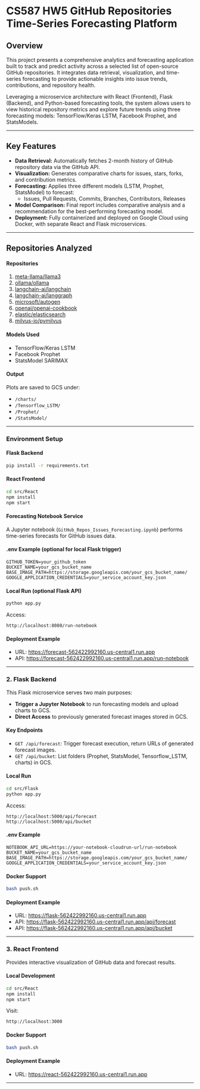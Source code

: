 # CS587 HW5 GitHub Repositories Time-Series Forecasting Platform

## Overview

This project presents a comprehensive analytics and forecasting application built to track and predict activity across a selected list of open-source GitHub repositories. It integrates data retrieval, visualization, and time-series forecasting to provide actionable insights into issue trends, contributions, and repository health.

Leveraging a microservice architecture with React (Frontend), Flask (Backend), and Python-based forecasting tools, the system allows users to view historical repository metrics and explore future trends using three forecasting models: TensorFlow/Keras LSTM, Facebook Prophet, and StatsModels.

---

## Key Features

- **Data Retrieval:** Automatically fetches 2-month history of GitHub repository data via the GitHub API.
- **Visualization:** Generates comparative charts for issues, stars, forks, and contribution metrics.
- **Forecasting:** Applies three different models (LSTM, Prophet, StatsModel) to forecast:
  - Issues, Pull Requests, Commits, Branches, Contributors, Releases
- **Model Comparison:** Final report includes comparative analysis and a recommendation for the best-performing forecasting model.
- **Deployment:** Fully containerized and deployed on Google Cloud using Docker, with separate React and Flask microservices.

---

## Repositories Analyzed

#### Repositories

1. [meta-llama/llama3](https://github.com/meta-llama/llama3)
2. [ollama/ollama](https://github.com/ollama/ollama)
3. [langchain-ai/langchain](https://github.com/langchain-ai/langchain)
4. [langchain-ai/langgraph](https://github.com/langchain-ai/langgraph)
5. [microsoft/autogen](https://github.com/microsoft/autogen)
6. [openai/openai-cookbook](https://github.com/openai/openai-cookbook)
7. [elastic/elasticsearch](https://github.com/elastic/elasticsearch)
8. [milvus-io/pymilvus](https://github.com/milvus-io/pymilvus)

#### Models Used

- TensorFlow/Keras LSTM
- Facebook Prophet
- StatsModel SARIMAX

#### Output

Plots are saved to GCS under:

- `/charts/`
- `/Tensorflow_LSTM/`
- `/Prophet/`
- `/StatsModel/`

---

### Environment Setup

#### Flask Backend

```bash
pip install -r requirements.txt
```

#### React Frontend

```bash
cd src/React
npm install
npm start
```

#### Forecasting Notebook Service

A Jupyter notebook (`GitHub_Repos_Issues_Forecasting.ipynb`) performs time-series forecasts for GitHub issues data.

#### .env Example (optional for local Flask trigger)

```env
GITHUB_TOKEN=your_github_token
BUCKET_NAME=your_gcs_bucket_name
BASE_IMAGE_PATH=https://storage.googleapis.com/your_gcs_bucket_name/
GOOGLE_APPLICATION_CREDENTIALS=your_service_account_key.json
```

#### Local Run (optional Flask API)

```bash
python app.py
```

Access:

```
http://localhost:8080/run-notebook
```

#### Deployment Example

- URL: https://forecast-562422992160.us-central1.run.app
- API: https://forecast-562422992160.us-central1.run.app/run-notebook

---

### 2. Flask Backend

This Flask microservice serves two main purposes:

- **Trigger a Jupyter Notebook** to run forecasting models and upload charts to GCS.
- **Direct Access** to previously generated forecast images stored in GCS.

#### Key Endpoints

- `GET /api/forecast`: Trigger forecast execution, return URLs of generated forecast images.
- `GET /api/bucket`: List folders (Prophet, StatsModel, Tensorflow_LSTM, charts) in GCS.

#### Local Run

```bash
cd src/Flask
python app.py
```

Access:

```
http://localhost:5000/api/forecast
http://localhost:5000/api/bucket
```

#### .env Example

```env
NOTEBOOK_API_URL=https://your-notebook-cloudrun-url/run-notebook
BUCKET_NAME=your_gcs_bucket_name
BASE_IMAGE_PATH=https://storage.googleapis.com/your_gcs_bucket_name/
GOOGLE_APPLICATION_CREDENTIALS=your_service_account_key.json
```

#### Docker Support

```bash
bash push.sh
```

#### Deployment Example

- URL: https://flask-562422992160.us-central1.run.app
- API: https://flask-562422992160.us-central1.run.app/api/forecast
- API: https://flask-562422992160.us-central1.run.app/api/bucket

---

### 3. React Frontend

Provides interactive visualization of GitHub data and forecast results.

#### Local Development

```bash
cd src/React
npm install
npm start
```

Visit:

```
http://localhost:3000
```

#### Docker Support

```bash
bash push.sh
```

#### Deployment Example

- URL: https://react-562422992160.us-central1.run.app

---

